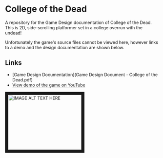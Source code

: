 # College of the Dead
A repository for the Game Design documentation of College of the Dead. This is 2D, side-scrolling platformer set in a college overrun with the undead!

Unfortunately the game's source files cannot be viewed here, however links to a demo and the design documentation are shown below.

## Links
- [Game Design Documentation](Game Design Document - College of the Dead.pdf)
- [View demo of the game on YouTube](https://www.youtube.com/watch?v=W5G0OL51-0c)

<a href="http://www.youtube.com/watch?feature=player_embedded&v=YOUTUBE_VIDEO_ID_HERE
" target="_blank"><img src="http://img.youtube.com/vi/YOUTUBE_VIDEO_ID_HERE/0.jpg" 
alt="IMAGE ALT TEXT HERE" width="240" height="180" border="10" /></a>
